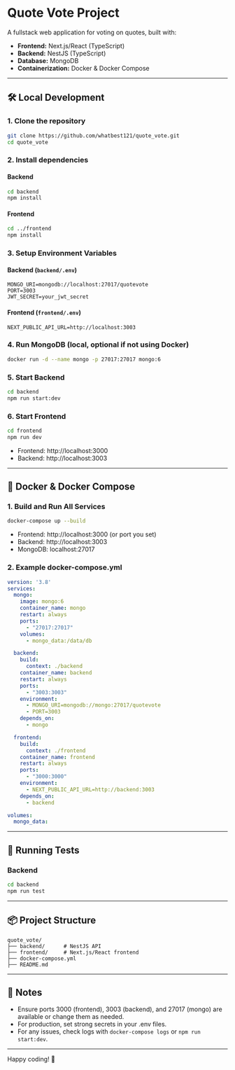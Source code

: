 # Quote Vote Project

A fullstack web application for voting on quotes, built with:
- **Frontend:** Next.js/React (TypeScript)
- **Backend:** NestJS (TypeScript)
- **Database:** MongoDB
- **Containerization:** Docker & Docker Compose

---

## 🛠️ Local Development

### 1. Clone the repository
```sh
git clone https://github.com/whatbest121/quote_vote.git
cd quote_vote
```

### 2. Install dependencies
#### Backend
```sh
cd backend
npm install
```
#### Frontend
```sh
cd ../frontend
npm install
```

### 3. Setup Environment Variables

#### Backend (`backend/.env`)
```
MONGO_URI=mongodb://localhost:27017/quotevote
PORT=3003
JWT_SECRET=your_jwt_secret
```

#### Frontend (`frontend/.env`)
```
NEXT_PUBLIC_API_URL=http://localhost:3003
```

### 4. Run MongoDB (local, optional if not using Docker)
```sh
docker run -d --name mongo -p 27017:27017 mongo:6
```

### 5. Start Backend
```sh
cd backend
npm run start:dev
```

### 6. Start Frontend
```sh
cd frontend
npm run dev
```

- Frontend: http://localhost:3000
- Backend: http://localhost:3003

---

## 🐳 Docker & Docker Compose

### 1. Build and Run All Services
```sh
docker-compose up --build
```
- Frontend: http://localhost:3000 (or port you set)
- Backend: http://localhost:3003
- MongoDB: localhost:27017

### 2. Example docker-compose.yml
```yaml
version: '3.8'
services:
  mongo:
    image: mongo:6
    container_name: mongo
    restart: always
    ports:
      - "27017:27017"
    volumes:
      - mongo_data:/data/db

  backend:
    build:
      context: ./backend
    container_name: backend
    restart: always
    ports:
      - "3003:3003"
    environment:
      - MONGO_URI=mongodb://mongo:27017/quotevote
      - PORT=3003
    depends_on:
      - mongo

  frontend:
    build:
      context: ./frontend
    container_name: frontend
    restart: always
    ports:
      - "3000:3000"
    environment:
      - NEXT_PUBLIC_API_URL=http://backend:3003
    depends_on:
      - backend

volumes:
  mongo_data:
```

---

## 🧪 Running Tests

### Backend
```sh
cd backend
npm run test
```

---

## 📦 Project Structure
```
quote_vote/
├── backend/      # NestJS API
├── frontend/     # Next.js/React frontend
├── docker-compose.yml
├── README.md
```

---

## 📝 Notes
- Ensure ports 3000 (frontend), 3003 (backend), and 27017 (mongo) are available or change them as needed.
- For production, set strong secrets in your .env files.
- For any issues, check logs with `docker-compose logs` or `npm run start:dev`.

---

Happy coding! 🚀